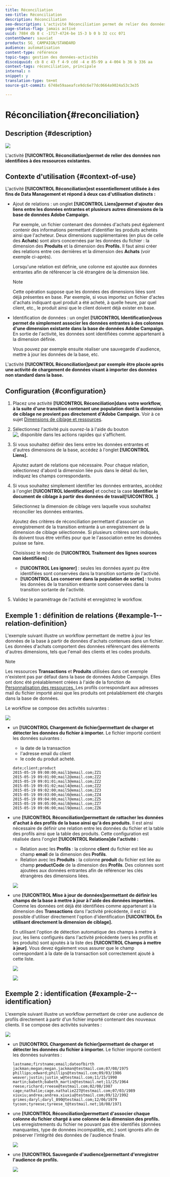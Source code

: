 ```yaml
---
title: Réconciliation
seo-title: Réconciliation
description: Réconciliation
seo-description: L'activité Réconciliation permet de relier des données non identifiées à des ressources existantes.
page-status-flag: jamais activé
uuid: 7884 db 8 c -1717-4724-be 15-3 b 0 b 32 ccc 071
contentOwner: sauviat
products: SG_ CAMPAIGN/STANDARD
audience: automatisation
content-type: référence
topic-tags: gestion des données-activités
discoiquuid: cb 8 c 43 f 4-9 cdd -4 e 85-99 a 4-004 b 36 b 336 aa
context-tags: réconciliation, principale
internal: n
snippet: y
translation-type: tm+mt
source-git-commit: 6748e59aaeafce9dc6e77dc0664a9024a53c3e35

---
```



# Réconciliation{#reconciliation}

## Description {#description}

![](assets/reconciliation.png)

L'activité **[!UICONTROL Réconciliation]permet de relier des données non identifiées à des ressources existantes.**

## Contexte d'utilisation {#context-of-use}

L'activité **[!UICONTROL Réconciliation]est essentiellement utilisée à des fins de Data Management et répond à deux cas d'utilisation distincts :**

* Ajout de relations : un onglet **[!UICONTROL Liens]permet d'ajouter des liens entre les données entrantes et plusieurs autres dimensions de la base de données Adobe Campaign.**

   Par exemple, un fichier contenant des données d'achats peut également contenir des informations permettant d'identifier les produits achetés ainsi que l'acheteur. Deux dimensions supplémentaires (en plus de celle des **Achats**) sont alors concernées par les données du fichier : la dimension des **Produits** et la dimension des **Profils.** Il faut ainsi créer des relations entre ces dernières et la dimension des **Achats** (voir exemple ci-après).

   Lorsqu'une relation est définie, une colonne est ajoutée aux données entrantes afin de référencer la clé étrangère de la dimension liée.

   >[!NOTE]
   >
   >Cette opération suppose que les données des dimensions liées sont déjà présentes en base. Par exemple, si vous importez un fichier d'actes d'achats indiquant quel produit a été acheté, à quelle heure, par quel client, etc., le produit ainsi que le client doivent déjà exister en base.

* Identification de données : un onglet **[!UICONTROL Identification]vous permet de simplement associer les données entrantes à des colonnes d'une dimension existante dans la base de données Adobe Campaign.** En sortie de l'activité, les données sont identifiées comme appartenant à la dimension définie.

   Vous pouvez par exemple ensuite réaliser une sauvegarde d'audience, mettre à jour les données de la base, etc.

L'activité **[!UICONTROL Réconciliation]peut par exemple être placée après une activité de chargement de données visant à importer des données non standard dans la base.**

## Configuration {#configuration}

1. Placez une activité **[!UICONTROL Réconciliation]dans votre workflow, à la suite d'une transition contenant une population dont la dimension de ciblage ne provient pas directement d'Adobe Campaign.** Voir à ce sujet [Dimensions de ciblage et ressources](../../automating/using/query.md#targeting-dimensions-and-resources).
1. Sélectionnez l'activité puis ouvrez-la à l'aide du bouton ![, disponible dans les actions rapides qui s'affichent.](assets/edit_darkgrey-24px.png)
1. Si vous souhaitez définir des liens entre les données entrantes et d'autres dimensions de la base, accédez à l'onglet **[!UICONTROL Liens].**

   Ajoutez autant de relations que nécessaire. Pour chaque relation, sélectionnez d'abord la dimension liée puis dans le détail du lien, indiquez les champs correspondants.

1. Si vous souhaitez simplement identifier les données entrantes, accédez à l'onglet **[!UICONTROL Identification]** et cochez la case **Identifier le document de ciblage à partir des données de travail[!UICONTROL .]**

   Sélectionnez la dimension de ciblage vers laquelle vous souhaitez réconcilier les données entrantes.

   Ajoutez des critères de réconciliation permettant d'associer un enregistrement de la transition entrante à un enregistrement de la dimension de ciblage sélectionnée. Si plusieurs critères sont indiqués, ils doivent tous être vérifiés pour que le l'association entre les données puisse se faire.

   Choisissez le mode de **[!UICONTROL Traitement des lignes sources non identifiées] :**

   * **[!UICONTROL Les ignorer]** : seules les données ayant pu être identifiées sont conservées dans la transition sortante de l'activité.
   * **[!UICONTROL Les conserver dans la population de sortie]** : toutes les données de la transition entrante sont conservées dans la transition sortante de l'activité.

1. Validez le paramétrage de l'activité et enregistrez le workflow.

## Exemple 1 : définition de relations {#example-1--relation-definition}

L'exemple suivant illustre un workflow permettant de mettre à jour les données de la base à partir de données d'achats contenues dans un fichier. Les données d'achats comportent des données référençant des éléments d'autres dimensions, tels que l'email des clients et les codes produits.

>[!NOTE]
>
>Les ressources **Transactions** et **Produits** utilisées dans cet exemple n'existent pas par défaut dans la base de données Adobe Campaign. Elles ont donc été préalablement créées à l'aide de la fonction de [Personnalisation des ressources. ](../../developing/using/data-model-concepts.md) Les profils correspondant aux adresses mail du fichier importé ainsi que les produits ont préalablement été chargés dans la base de données.

Le workflow se compose des activités suivantes :

![](assets/reconciliation_example1.png)

* un **[!UICONTROL Chargement de fichier]permettant de charger et détecter les données du fichier à importer.** Le fichier importé contient les données suivantes :

    * la date de la transaction
    * l'adresse email du client
    * le code du produit acheté.

  ```
  date;client;product
  2015-05-19 09:00:00;mail1@email.com;ZZ1
  2015-05-19 09:01:00;mail2@email.com;ZZ2
  2015-05-19 09:01:01;mail3@email.com;ZZ2
  2015-05-19 09:01:02;mail4@email.com;ZZ2
  2015-05-19 09:02:00;mail5@email.com;ZZ3
  2015-05-19 09:03:00;mail6@email.com;ZZ4
  2015-05-19 09:04:00;mail7@email.com;ZZ5
  2015-05-19 09:05:00;mail8@email.com;ZZ7
  2015-05-19 09:06:00;mail9@email.com;ZZ6
  ```

* une **[!UICONTROL Réconciliation]permettant de rattacher les données d'achat à des profils de la base ainsi qu'à des produits.** Il est ainsi nécessaire de définir une relation entre les données du fichier et la table des profils ainsi que la table des produits. Cette configuration est réalisée dans l'onglet **[!UICONTROL Relations]de l'activité :**

   * Relation avec les **Profils** : la colonne **client** du fichier est liée au champ **email** de la dimension des **Profils**.
   * Relation avec les **Produits** : la colonne **produit** du fichier est liée au champ **productCode** de la dimension des **Profils**.
   Des colonnes sont ajoutées aux données entrantes afin de référencer les clés étrangères des dimensions liées.

   ![](assets/reconciliation_example3.png)

* une **[!UICONTROL Mise à jour de données]permettant de définir les champs de la base à mettre à jour à l'aide des données importées.** Comme les données ont déjà été identifiées comme appartenant à la dimension des **Transactions** dans l'activité précédente, il est ici possible d'utiliser directement l'option d'identification **[!UICONTROL En utilisant directement la dimension de ciblage].**

   En utilisant l'option de détection automatique des champs à mettre à jour, les liens configurés dans l'activité précédente (vers les profils et les produits) sont ajoutés à la liste des **[!UICONTROL Champs à mettre à jour]**. Vous devez également vous assurer que le champ correspondant à la date de la transaction soit correctement ajouté à cette liste.

   ![](assets/reconciliation_example5.png)

   ![](assets/reconciliation_example4.png)

## Exemple 2 : identification {#example-2--identification}

L'exemple suivant illustre un workflow permettant de créer une audience de profils directement à partir d'un fichier importé contenant des nouveaux clients. Il se compose des activités suivantes :

![](assets/identification_example2.png)

* un **[!UICONTROL Chargement de fichier]permettant de charger et détecter les données du fichier à importer.** Le fichier importé contient les données suivantes :

   ```
   lastname;firstname;email;dateofbirth
   jackman;megan;megan.jackman@testmail.com;07/08/1975
   phillips;edward;phillips@testmail.com;09/03/1986
   weaver;justin;justin_w@testmail.com;11/15/1990
   martin;babeth;babeth_martin@testmail.net;11/25/1964
   reese;richard;rreese@testmail.com;02/08/1987
   cage;nathalie;cage.nathalie227@testmail.com;07/03/1989
   xiuxiu;andrea;andrea.xiuxiu@testmail.com;09/12/1992
   grimes;daryl;daryl_890@testmail.com;12/06/1979
   tycoon;tyreese;tyreese_t@testmail.net;10/08/1971
   ```

* une **[!UICONTROL Réconciliation]permettant d'associer chaque colonne du fichier chargé à une colonne de la dimension des profils.** Les enregistrements du fichier ne pouvant pas être identifiés (données manquantes, type de données incompatible, etc.) sont ignorés afin de préserver l'intégrité des données de l'audience finale.

   ![](assets/identification_example1.png)

* une **[!UICONTROL Sauvegarde d'audience]permettant d'enregistrer l'audience de profils.**

   ![](assets/identification_example3.png)

